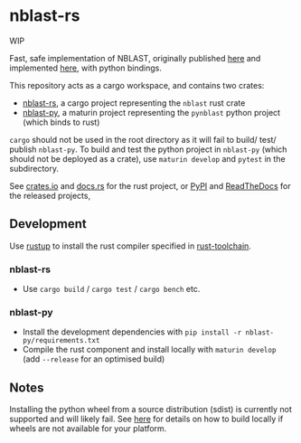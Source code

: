 # nblast-rs

WIP

Fast, safe implementation of NBLAST, originally published [here](https://www.ncbi.nlm.nih.gov/pmc/articles/PMC4961245/) and implemented [here](https://github.com/natverse/nat.nblast/), with python bindings.

This repository acts as a cargo workspace, and contains two crates:

- [nblast-rs](./nblast-rs), a cargo project representing the `nblast` rust crate
- [nblast-py](./nblast-py), a maturin project representing the `pynblast` python project (which binds to rust)

`cargo` should not be used in the root directory as it will fail to build/ test/ publish `nblast-py`.
To build and test the python project in `nblast-py` (which should not be deployed as a crate), use `maturin develop` and `pytest` in the subdirectory.

See [crates.io](https://crates.io/crates/rand) and [docs.rs](https://docs.rs/nblast) for the rust project,
or [PyPI](https://pypi.org/project/pynblast) and [ReadTheDocs]() for the released projects,

## Development

Use [rustup](https://rustup.rs/) to install the rust compiler specified in [rust-toolchain](./rust-toolchain).

### nblast-rs

- Use `cargo build` / `cargo test` / `cargo bench` etc.

### nblast-py

- Install the development dependencies with `pip install -r nblast-py/requirements.txt`
- Compile the rust component and install locally with `maturin develop` (add `--release` for an optimised build)

## Notes

Installing the python wheel from a source distribution (sdist) is currently not supported and will likely fail.
See [here](./nblast-py/README.rst) for details on how to build locally if wheels are not available for your platform.
